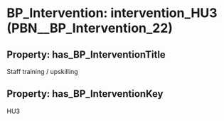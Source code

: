 # BP_Intervention: __intervention_HU3__ (PBN__BP_Intervention_22)

## Property: has_BP_InterventionTitle

Staff training / upskilling

## Property: has_BP_InterventionKey

HU3

